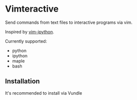 # Vimteractive
Send commands from text files to interactive programs via vim. 

Inspired by [vim-ipython](https://github.com/ivanov/vim-ipython).

Currently supported:
* python
* ipython
* maple
* bash

## Installation
It's recommended to install via Vundle
